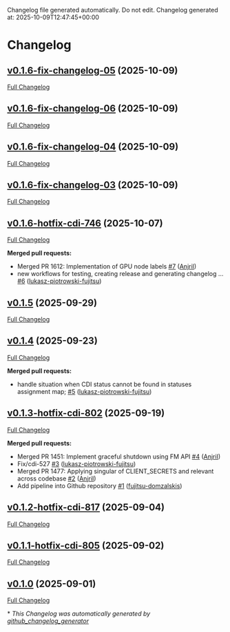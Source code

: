 Changelog file generated automatically. Do not edit.
Changelog generated at: 2025-10-09T12:47:45+00:00
# Changelog

## [v0.1.6-fix-changelog-05](https://github.com/fujitsu/docker-machine-driver-fsas/tree/v0.1.6-fix-changelog-05) (2025-10-09)

[Full Changelog](https://github.com/fujitsu/docker-machine-driver-fsas/compare/v0.1.6-fix-changelog-06...v0.1.6-fix-changelog-05)

## [v0.1.6-fix-changelog-06](https://github.com/fujitsu/docker-machine-driver-fsas/tree/v0.1.6-fix-changelog-06) (2025-10-09)

[Full Changelog](https://github.com/fujitsu/docker-machine-driver-fsas/compare/v0.1.6-fix-changelog-04...v0.1.6-fix-changelog-06)

## [v0.1.6-fix-changelog-04](https://github.com/fujitsu/docker-machine-driver-fsas/tree/v0.1.6-fix-changelog-04) (2025-10-09)

[Full Changelog](https://github.com/fujitsu/docker-machine-driver-fsas/compare/v0.1.6-fix-changelog-03...v0.1.6-fix-changelog-04)

## [v0.1.6-fix-changelog-03](https://github.com/fujitsu/docker-machine-driver-fsas/tree/v0.1.6-fix-changelog-03) (2025-10-09)

[Full Changelog](https://github.com/fujitsu/docker-machine-driver-fsas/compare/v0.1.6-hotfix-cdi-746...v0.1.6-fix-changelog-03)

## [v0.1.6-hotfix-cdi-746](https://github.com/fujitsu/docker-machine-driver-fsas/tree/v0.1.6-hotfix-cdi-746) (2025-10-07)

[Full Changelog](https://github.com/fujitsu/docker-machine-driver-fsas/compare/v0.1.5...v0.1.6-hotfix-cdi-746)

**Merged pull requests:**

- Merged PR 1612: Implementation of GPU node labels  [\#7](https://github.com/fujitsu/docker-machine-driver-fsas/pull/7) ([AnjriI](https://github.com/AnjriI))
- new workflows for testing, creating release and generating changelog … [\#6](https://github.com/fujitsu/docker-machine-driver-fsas/pull/6) ([lukasz-piotrowski-fujitsu](https://github.com/lukasz-piotrowski-fujitsu))

## [v0.1.5](https://github.com/fujitsu/docker-machine-driver-fsas/tree/v0.1.5) (2025-09-29)

[Full Changelog](https://github.com/fujitsu/docker-machine-driver-fsas/compare/v0.1.4...v0.1.5)

## [v0.1.4](https://github.com/fujitsu/docker-machine-driver-fsas/tree/v0.1.4) (2025-09-23)

[Full Changelog](https://github.com/fujitsu/docker-machine-driver-fsas/compare/v0.1.3-hotfix-cdi-802...v0.1.4)

**Merged pull requests:**

- handle situation when CDI status cannot be found in statuses assignment map; [\#5](https://github.com/fujitsu/docker-machine-driver-fsas/pull/5) ([lukasz-piotrowski-fujitsu](https://github.com/lukasz-piotrowski-fujitsu))

## [v0.1.3-hotfix-cdi-802](https://github.com/fujitsu/docker-machine-driver-fsas/tree/v0.1.3-hotfix-cdi-802) (2025-09-19)

[Full Changelog](https://github.com/fujitsu/docker-machine-driver-fsas/compare/v0.1.2-hotfix-cdi-817...v0.1.3-hotfix-cdi-802)

**Merged pull requests:**

- Merged PR 1451: Implement graceful shutdown using FM API [\#4](https://github.com/fujitsu/docker-machine-driver-fsas/pull/4) ([AnjriI](https://github.com/AnjriI))
- Fix/cdi-527 [\#3](https://github.com/fujitsu/docker-machine-driver-fsas/pull/3) ([lukasz-piotrowski-fujitsu](https://github.com/lukasz-piotrowski-fujitsu))
- Merged PR 1477: Applying singular of CLIENT\_SECRETS and relevant across codebase  [\#2](https://github.com/fujitsu/docker-machine-driver-fsas/pull/2) ([AnjriI](https://github.com/AnjriI))
- Add pipeline into Github repository [\#1](https://github.com/fujitsu/docker-machine-driver-fsas/pull/1) ([fujitsu-domzalskis](https://github.com/fujitsu-domzalskis))

## [v0.1.2-hotfix-cdi-817](https://github.com/fujitsu/docker-machine-driver-fsas/tree/v0.1.2-hotfix-cdi-817) (2025-09-04)

[Full Changelog](https://github.com/fujitsu/docker-machine-driver-fsas/compare/v0.1.1-hotfix-cdi-805...v0.1.2-hotfix-cdi-817)

## [v0.1.1-hotfix-cdi-805](https://github.com/fujitsu/docker-machine-driver-fsas/tree/v0.1.1-hotfix-cdi-805) (2025-09-02)

[Full Changelog](https://github.com/fujitsu/docker-machine-driver-fsas/compare/v0.1.0...v0.1.1-hotfix-cdi-805)

## [v0.1.0](https://github.com/fujitsu/docker-machine-driver-fsas/tree/v0.1.0) (2025-09-01)

[Full Changelog](https://github.com/fujitsu/docker-machine-driver-fsas/compare/5f755625641ed1da2a127e80c54c38286efb4a7d...v0.1.0)



\* *This Changelog was automatically generated by [github_changelog_generator](https://github.com/github-changelog-generator/github-changelog-generator)*
